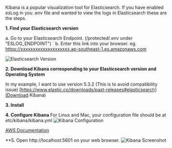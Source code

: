 Kibana is a popular visualization tool for Elasticsearch. If you have enabled esLog in you .env file and wanted to view the logs in Elasticsearch these are the steps.

**1. Find your Elasticsearch version**

a. Go to your Elasticsearch Endpoint. (/protected/.env under "ESLOG_ENDPOINT")
`
b. Enter this link into your browser. eg. https://xxxxxxxxxxxxxxxxxxxx.ap-southeast-1.es.amazonaws.com

![Elasticsearch Version](https://firebasestorage.googleapis.com/v0/b/edmondtm-1d8ed.appspot.com/o/elasticsearchversion.png?alt=media&token=36a27df2-8921-49a4-81a8-6598ae7955a2)

**2. Download Kibana corresponding to your Elasticsearch version and Operating System**

In my example, I want to use version 5.3.2 (This is to avoid compatibility issue)
[https://www.elastic.co/downloads/past-releases#elasticsearch](Download Kibana)

**3. Install**

**4. Configure Kibana**
For Linux and Mac, your configuration file should be at etc/kibana/kibana.yml
![Kibana Configuration](https://firebasestorage.googleapis.com/v0/b/edmondtm-1d8ed.appspot.com/o/kibana%20configuration.png?alt=media&token=2b15de9e-a2de-4a69-a4f9-ff72acf23d80)

[AWS Documentation](https://docs.aws.amazon.com/elasticsearch-service/latest/developerguide/es-kibana.html)

**5. Open http://localhost:5601 on your web browser.
![Kibana Screenshot](https://firebasestorage.googleapis.com/v0/b/edmondtm-1d8ed.appspot.com/o/kibana%20screenshot.png?alt=media&token=9a2724b9-b082-42be-9c3b-aa284f539324)




